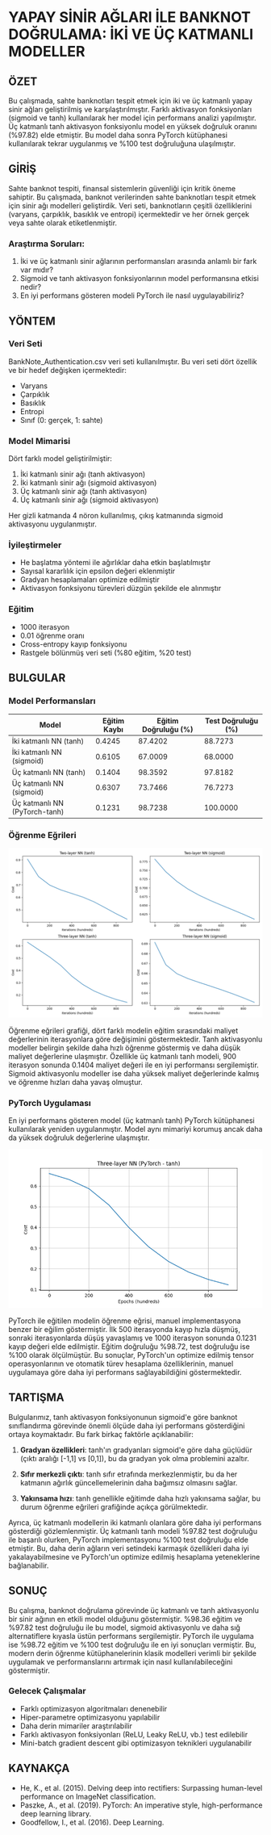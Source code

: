 # YAPAY SİNİR AĞLARI İLE BANKNOT DOĞRULAMA: İKİ VE ÜÇ KATMANLI MODELLER

## ÖZET
Bu çalışmada, sahte banknotları tespit etmek için iki ve üç katmanlı yapay sinir ağları geliştirilmiş ve karşılaştırılmıştır. Farklı aktivasyon fonksiyonları (sigmoid ve tanh) kullanılarak her model için performans analizi yapılmıştır. Üç katmanlı tanh aktivasyon fonksiyonlu model en yüksek doğruluk oranını (%97.82) elde etmiştir. Bu model daha sonra PyTorch kütüphanesi kullanılarak tekrar uygulanmış ve %100 test doğruluğuna ulaşılmıştır.

## GİRİŞ
Sahte banknot tespiti, finansal sistemlerin güvenliği için kritik öneme sahiptir. Bu çalışmada, banknot verilerinden sahte banknotları tespit etmek için sinir ağı modelleri geliştirdik. Veri seti, banknotların çeşitli özelliklerini (varyans, çarpıklık, basıklık ve entropi) içermektedir ve her örnek gerçek veya sahte olarak etiketlenmiştir.

### Araştırma Soruları:
1. İki ve üç katmanlı sinir ağlarının performansları arasında anlamlı bir fark var mıdır?
2. Sigmoid ve tanh aktivasyon fonksiyonlarının model performansına etkisi nedir?
3. En iyi performans gösteren modeli PyTorch ile nasıl uygulayabiliriz?

## YÖNTEM

### Veri Seti
BankNote_Authentication.csv veri seti kullanılmıştır. Bu veri seti dört özellik ve bir hedef değişken içermektedir:
- Varyans
- Çarpıklık 
- Basıklık
- Entropi
- Sınıf (0: gerçek, 1: sahte)

### Model Mimarisi
Dört farklı model geliştirilmiştir:
1. İki katmanlı sinir ağı (tanh aktivasyon)
2. İki katmanlı sinir ağı (sigmoid aktivasyon)
3. Üç katmanlı sinir ağı (tanh aktivasyon)
4. Üç katmanlı sinir ağı (sigmoid aktivasyon)

Her gizli katmanda 4 nöron kullanılmış, çıkış katmanında sigmoid aktivasyonu uygulanmıştır.

### İyileştirmeler
- He başlatma yöntemi ile ağırlıklar daha etkin başlatılmıştır
- Sayısal kararlılık için epsilon değeri eklenmiştir
- Gradyan hesaplamaları optimize edilmiştir
- Aktivasyon fonksiyonu türevleri düzgün şekilde ele alınmıştır

### Eğitim
- 1000 iterasyon
- 0.01 öğrenme oranı
- Cross-entropy kayıp fonksiyonu
- Rastgele bölünmüş veri seti (%80 eğitim, %20 test)

## BULGULAR

### Model Performansları

| Model                   | Eğitim Kaybı | Eğitim Doğruluğu (%) | Test Doğruluğu (%) |
|-------------------------|--------------|----------------------|--------------------|
| İki katmanlı NN (tanh)  | 0.4245       | 87.4202              | 88.7273            |
| İki katmanlı NN (sigmoid)| 0.6105      | 67.0009              | 68.0000            |
| Üç katmanlı NN (tanh)   | 0.1404       | 98.3592              | 97.8182            |
| Üç katmanlı NN (sigmoid)| 0.6307       | 73.7466              | 76.7273            |
| Üç katmanlı NN (PyTorch-tanh)| 0.1231  | 98.7238              | 100.0000           |

### Öğrenme Eğrileri
![Öğrenme Eğrileri](learning_curves.png)

Öğrenme eğrileri grafiği, dört farklı modelin eğitim sırasındaki maliyet değerlerinin iterasyonlara göre değişimini göstermektedir. Tanh aktivasyonlu modeller belirgin şekilde daha hızlı öğrenme göstermiş ve daha düşük maliyet değerlerine ulaşmıştır. Özellikle üç katmanlı tanh modeli, 900 iterasyon sonunda 0.1404 maliyet değeri ile en iyi performansı sergilemiştir. Sigmoid aktivasyonlu modeller ise daha yüksek maliyet değerlerinde kalmış ve öğrenme hızları daha yavaş olmuştur.

### PyTorch Uygulaması
En iyi performans gösteren model (üç katmanlı tanh) PyTorch kütüphanesi kullanılarak yeniden uygulanmıştır. Model aynı mimariyi korumuş ancak daha da yüksek doğruluk değerlerine ulaşmıştır.

![PyTorch Öğrenme Eğrisi](pytorch_learning_curve.png)

PyTorch ile eğitilen modelin öğrenme eğrisi, manuel implementasyona benzer bir eğilim göstermiştir. İlk 500 iterasyonda kayıp hızla düşmüş, sonraki iterasyonlarda düşüş yavaşlamış ve 1000 iterasyon sonunda 0.1231 kayıp değeri elde edilmiştir. Eğitim doğruluğu %98.72, test doğruluğu ise %100 olarak ölçülmüştür. Bu sonuçlar, PyTorch'un optimize edilmiş tensor operasyonlarının ve otomatik türev hesaplama özelliklerinin, manuel uygulamaya göre daha iyi performans sağlayabildiğini göstermektedir.

## TARTIŞMA
Bulgularımız, tanh aktivasyon fonksiyonunun sigmoid'e göre banknot sınıflandırma görevinde önemli ölçüde daha iyi performans gösterdiğini ortaya koymaktadır. Bu fark birkaç faktörle açıklanabilir:

1. **Gradyan özellikleri**: tanh'ın gradyanları sigmoid'e göre daha güçlüdür (çıktı aralığı [-1,1] vs [0,1]), bu da gradyan yok olma problemini azaltır.

2. **Sıfır merkezli çıktı**: tanh sıfır etrafında merkezlenmiştir, bu da her katmanın ağırlık güncellemelerinin daha bağımsız olmasını sağlar.

3. **Yakınsama hızı**: tanh genellikle eğitimde daha hızlı yakınsama sağlar, bu durum öğrenme eğrileri grafiğinde açıkça görülmektedir.

Ayrıca, üç katmanlı modellerin iki katmanlı olanlara göre daha iyi performans gösterdiği gözlemlenmiştir. Üç katmanlı tanh modeli %97.82 test doğruluğu ile başarılı olurken, PyTorch implementasyonu %100 test doğruluğu elde etmiştir. Bu, daha derin ağların veri setindeki karmaşık özellikleri daha iyi yakalayabilmesine ve PyTorch'un optimize edilmiş hesaplama yeteneklerine bağlanabilir.

## SONUÇ
Bu çalışma, banknot doğrulama görevinde üç katmanlı ve tanh aktivasyonlu bir sinir ağının en etkili model olduğunu göstermiştir. %98.36 eğitim ve %97.82 test doğruluğu ile bu model, sigmoid aktivasyonlu ve daha sığ alternatiflere kıyasla üstün performans sergilemiştir. PyTorch ile uygulama ise %98.72 eğitim ve %100 test doğruluğu ile en iyi sonuçları vermiştir. Bu, modern derin öğrenme kütüphanelerinin klasik modelleri verimli bir şekilde uygulamak ve performanslarını artırmak için nasıl kullanılabileceğini göstermiştir.

### Gelecek Çalışmalar
- Farklı optimizasyon algoritmaları denenebilir
- Hiper-parametre optimizasyonu yapılabilir
- Daha derin mimariler araştırılabilir
- Farklı aktivasyon fonksiyonları (ReLU, Leaky ReLU, vb.) test edilebilir
- Mini-batch gradient descent gibi optimizasyon teknikleri uygulanabilir

## KAYNAKÇA
- He, K., et al. (2015). Delving deep into rectifiers: Surpassing human-level performance on ImageNet classification.
- Paszke, A., et al. (2019). PyTorch: An imperative style, high-performance deep learning library.
- Goodfellow, I., et al. (2016). Deep Learning.